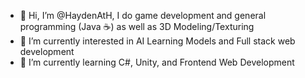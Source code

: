 - 👋 Hi, I’m @HaydenAtH, I do game development and general programming (Java ☕) as well as 3D Modeling/Texturing 
- 👀 I’m currently interested in AI Learning Models and Full stack web development
- 🌱 I’m currently learning C#, Unity, and Frontend Web Development

<!---
HaydenAtH/HaydenAtH is a ✨ special ✨ repository because its `README.md` (this file) appears on your GitHub profile.
You can click the Preview link to take a look at your changes.
--->
